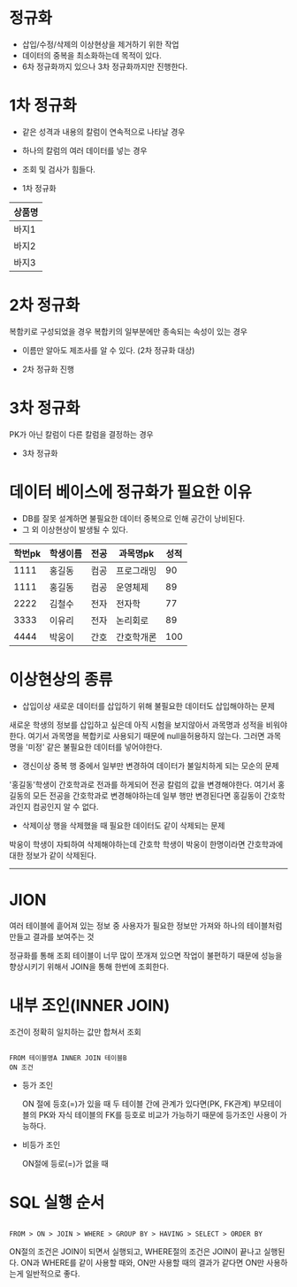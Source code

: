 # 정규화
- 삽입/수정/삭제의 이상현상을 제거하기 위한 작업
- 데이터의 중복을 최소화하는데 목적이 있다.
-  6차 정규화까지 있으나 3차 정규화까지만 진행한다.

# 1차 정규화
- 같은 성격과 내용의 칼럼이 연속적으로 나타날 경우
- 하나의 칼럼의 여러 데이터를 넣는 경우

- 조회 및 검사가 힘들다.
- 1차 정규화
  
|상품명|
|----|
|바지1|
|바지2|
|바지3|


# 2차 정규화
복함키로 구성되었을 경우 복합키의 일부분에만 종속되는 속성이 있는 경우


- 이름만 알아도 제조사를 알 수 있다. (2차 정규화 대상)

- 2차 정규화 진행

# 3차 정규화
PK가 아닌 칼럼이 다른 칼럼을 결정하는 경우

- 3차 정규화


# 데이터 베이스에 정규화가 필요한 이유
- DB를 잘못 설계하면 불필요한 데이터 중복으로 인해 공간이 낭비된다.
- 그 외 이상현상이 발생될 수 있다.

|학번pk|학생이름|전공|과목명pk|성적|
|----|----|----|----|----|
|1111|홍길동|컴공|프로그래밍|90|
|1111|홍길동|컴공|운영체제|89|
|2222|김철수|전자|전자학|77|
|3333|이유리|전자|논리회로|89|
|4444|박웅이|간호|간호학개론|100|

# 이상현상의 종류
- 삽입이상
새로운 데이터를 삽입하기 위해 불필요한 데이터도 삽입해야하는 문제

새로운 학생의 정보를 삽입하고 싶은데 아직 시험을 보지않아서 과목명과 성적을 비워야한다. 여기서 과목명을 복합키로 사용되기 때문에 null을허용하지 않는다.
그러면 과목명을 '미정' 같은 불필요한 데이터를 넣어야한다.


- 갱신이상
중복 행 중에서 일부만 변경하여 데이터가 불일치하게 되는 모순의 문제

'홍길동'학생이 간호학과로 전과를 하게되어 전공 칼럼의 값을 변경해야한다.
여기서 홍길동의 모든 전공을 간호학과로 변경해야하는데 일부 행만 변경된다면
홍길동이 간호학과인지 컴공인지 알 수 없다.


- 삭제이상
행을 삭제했을 때 필요한 데이터도 같이 삭제되는 문제

박웅이 학생이 자퇴하여 삭제해야하는데 간호학 학생이 박웅이 한명이라면
간호학과에 대한 정보가 같이 삭제된다.

----

# JION
여러 테이블에 흩어져 있는 정보 중
사용자가 필요한 정보만 가져와 하나의 테이블처럼 만들고 결과를 보여주는 것

정규화를 통해 조회 테이블이 너무 많이 쪼개져 있으면 작업이 불편하기 때문에
성능을 향상시키기 위해서 JOIN을 통해 한번에 조회한다.

# 내부 조인(INNER JOIN)
조건이 정확히 일치하는 값만 합쳐서 조회
<pre><code>
FROM 테이블명A INNER JOIN 테이블B
ON 조건
</code></pre>
- 등가 조인
 
	ON 절에 등호(=)가 있을 때
	두 테이블 간에 관계가 있다면(PK, FK관계) 부모테이블의 PK와
	자식 테이블의 FK를 등호로 비교가 가능하기 때문에
	등가조인 사용이 가능하다.

- 비등가 조인
  
	ON절에 등로(=)가 없을 때

# SQL 실행 순서
<pre><code>
FROM > ON > JOIN > WHERE > GROUP BY > HAVING > SELECT > ORDER BY
</code></pre>
ON절의 조건은 JOIN이 되면서 실행되고, WHERE절의 조건은 JOIN이 끝나고 실행된다.
ON과 WHERE를 같이 사용할 때와, ON만 사용할 때의 결과가 같다면 ON만 사용하는게 일반적으로 좋다.
